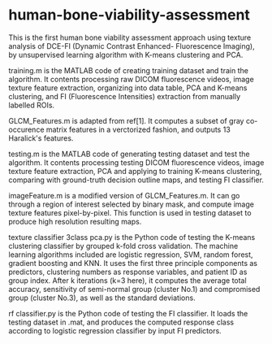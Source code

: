 # human-bone-viability-assessment
This is the first human bone viability assessment approach using texture analysis of DCE-FI (Dynamic Contrast Enhanced- Fluorescence Imaging), by unsupervised learning algorithm with K-means clustering and PCA.

training.m is the MATLAB code of creating training dataset and train the algorithm. It contents processing raw DICOM fluorescence videos, image texture feature extraction, organizing into data table, PCA and K-means clustering, and FI (Fluorescence Intensities) extraction from manually labelled ROIs.

GLCM_Features.m is adapted from ref[1]. It computes a subset of gray co-occurence matrix features in a verctorized fashion, and outputs 13 Haralick's features.

testing.m is the MATLAB code of generating testing dataset and test the algorithm. It contents processing testing DICOM fluorescence videos, image texture feature extraction, PCA and applying to training K-means clustering, comparing with ground-truth decision outline maps, and testing FI classifier.

imageFeature.m is a modified version of GLCM_Features.m. It can go through a region of interest selected by binary mask, and compute image texture features pixel-by-pixel. This function is used in testing dataset to produce high resolution resulting maps.

texture classifier 3class pca.py is the Python code of testing the K-means clustering classifier by grouped k-fold cross validation. The machine learning algorithms included are logistic regression, SVM, random forest, gradient boosting and KNN. It uses the first three principle components as predictors, clustering numbers as response variables, and patient ID as group index. After k iterations (k=3 here), it computes the average total accuracy, sensitivity of semi-normal group (cluster No.1) and compromised group (cluster No.3), as well as the standard deviations.

rf classifier.py is the Python code of testing the FI classifier. It loads the testing dataset in .mat, and produces the computed response class according to logistic regression classifier by input FI predictors.
